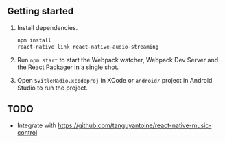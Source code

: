 ## Getting started

1. Install dependencies.

    ```sh
    npm install
    react-native link react-native-audio-streaming
    ```

1. Run `npm start` to start the Webpack watcher, Webpack Dev Server and the React Packager in a single shot.

1. Open `SvitleRadio.xcodeproj` in XCode or `android/` project in Android Studio to run the project.

## TODO

* Integrate with https://github.com/tanguyantoine/react-native-music-control
